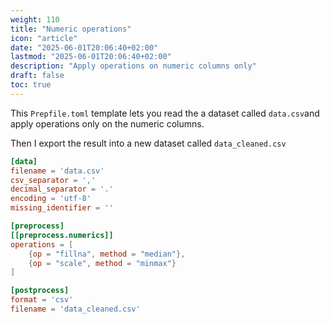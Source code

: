 ```yaml
---
weight: 110
title: "Numeric operations"
icon: "article"
date: "2025-06-01T20:06:40+02:00"
lastmod: "2025-06-01T20:06:40+02:00"
description: "Apply operations on numeric columns only"
draft: false
toc: true
---
```


This `Prepfile.toml` template lets you read the a dataset called `data.csv`and apply operations only on the numeric columns. 

Then I export the result into a new dataset called `data_cleaned.csv`

```toml
[data]
filename = 'data.csv'
csv_separator = ','
decimal_separator = '.'
encoding = 'utf-8'
missing_identifier = ''

[preprocess]
[[preprocess.numerics]]
operations = [
    {op = "fillna", method = "median"},
    {op = "scale", method = "minmax"}
]

[postprocess]
format = 'csv'
filename = 'data_cleaned.csv'
```